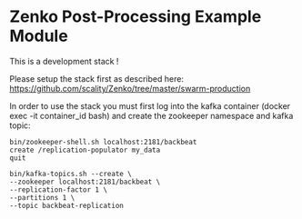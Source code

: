 # Zenko Post-Processing Example Module

This is a development stack !

Please setup the stack first as described here: https://github.com/scality/Zenko/tree/master/swarm-production 

In order to use the stack you must first log into the kafka container (docker exec -it container_id bash)
and create the zookeeper namespace and kafka topic:

```
bin/zookeeper-shell.sh localhost:2181/backbeat
create /replication-populator my_data
quit
```

```
bin/kafka-topics.sh --create \
--zookeeper localhost:2181/backbeat \
--replication-factor 1 \
--partitions 1 \
--topic backbeat-replication
```
